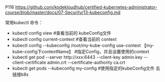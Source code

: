 P116
https://github.com/kodekloudhub/certified-kubernetes-administrator-course/blob/master/docs/07-Security/13-kubeconfig.md

常用kubectl 命令：
* kubectl config view #查看当前的 kubeConfig文件
* kubectl config current-context #查看当前的 context
* kubectl config --kubeconfig /root/my-kube-config  use-context 【my-kube-config下contextName】 #指定Config，并且设置使用的context
* 
    kubectl get pod 
        --server  http://xxx:6443
        --client-key admin.key
        --client-certificate admin.crt
        --certificate-authority ca.crt
* kubectl get pods --kubeconfig my-config  #使用指定的kubeConfig文件 去链接k8s


